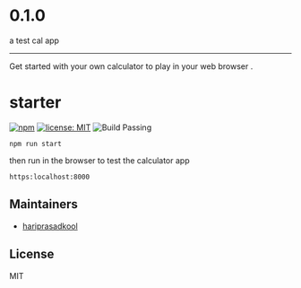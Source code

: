 # 0.1.0
a test cal app
***
Get started with your own calculator to play in your web browser .

# starter
[![npm](https://img.shields.io/badge/npm%20-v1.0.0-red.svg?style=flat-square)](https://github.com/hariprasadkool/0.1.0 "View this project on npm")
[![license: MIT](https://img.shields.io/badge/license-MIT-yellowgreen.svg?style=flat-square)](https://opensource.org/licenses/MIT "MIT License")
![Build Passing](https://img.shields.io/badge/build-passing-brightgreen.svg?style=flat-square "Build")



```
npm run start 
```
then run in the browser to test the calculator app
```
https:localhost:8000
```

## Maintainers

- [hariprasadkool](https://github.com/hariprasadkool)


## License

MIT


